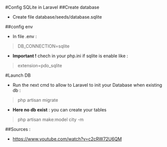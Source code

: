 #Config SQLite in Laravel
##Create database
- Create file database/seeds/database.sqlite

##config env
- In file .env : 
>DB_CONNECTION=sqlite

- **Important !** chech in your php.ini if sqlite is enable like :
>extension=pdo_sqlite

#Launch DB
- Run the next cmd to allow to Laravel to init your Database when existing db :
>php artisan migrate
- **Here no db exist** : you can create your tables
>php artisan make:model city -m




##Sources :
- https://www.youtube.com/watch?v=c2cRW72U6QM